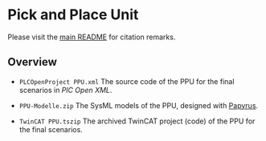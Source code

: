 # Pick and Place Unit

Please visit the [main README](../README.md) for citation remarks. 

## Overview

* `PLCOpenProject PPU.xml`
  The source code of the PPU for the final scenarios in *PlC Open XML*.
  
* `PPU-Modelle.zip`
  The SysML models of the PPU, designed with [Papyrus](https://eclipse.org/papyrus/).    
 
* `TwinCAT PPU.tszip`   The archived TwinCAT project (code) of the PPU for the final scenarios.
  
